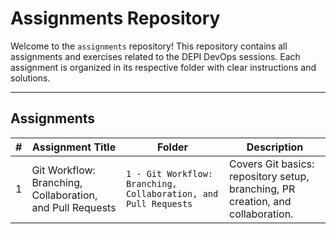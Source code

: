# Assignments Repository

Welcome to the `assignments` repository! This repository contains all assignments and exercises related to the DEPI DevOps sessions. Each assignment is organized in its respective folder with clear instructions and solutions.

---

## Assignments  

| **#** | **Assignment Title**                                  | **Folder**            | **Description**                                                                 |
|-------|-------------------------------------------------------|-----------------------|---------------------------------------------------------------------------------|
| 1     | Git Workflow: Branching, Collaboration, and Pull Requests | `1 - Git Workflow: Branching, Collaboration, and Pull Requests` | Covers Git basics: repository setup, branching, PR creation, and collaboration. | 


